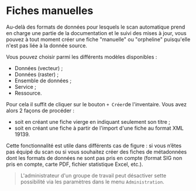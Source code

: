 # Fiches manuelles

Au-delà des formats de données pour lesquels le scan automatique prend en charge une partie de la documentation et le suivi des mises à jour, vous pouvez à tout moment créer une fiche "manuelle" ou "orpheline" puisqu'elle n'est pas liée à la donnée source.

Vous pouvez choisir parmi les différents modèles disponibles :

* Données (vecteur) ;
* Données (raster) ;
* Ensemble de données ;
* Service ;
* Ressource.


Pour cela il suffit de cliquer sur le bouton `+ Créer`de l'inventaire. Vous avez alors 2 façons de procéder :

* soit en créant une fiche vierge en indiquant seulement son titre ;
* soit en créant une fiche à partir de l'import d'une fiche au format XML 19139.

Cette fonctionnalité est utile dans différents cas de figure :
si vous n’êtes pas équipé du scan ou si vous souhaitez créer des fiches de métadonnées dont les formats de données ne sont pas pris en compte (format SIG non pris en compte, carte PDF, fichier statistique Excel, etc.).

> L'administrateur d'un groupe de travail peut désactiver sette possibilité via les paramètres dans le menu `Administration`.
